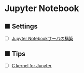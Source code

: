 # Jupyter Notebook
## ■ Settings
- [ ] [Jupyter Notebookサーバの構築](https://github.com/thetaru/memorandum/tree/master/OS/Linux/CentOS8/JupyterNotebook/JupyterNotebook_server)

## ■ Tips
- [ ] [C kernel for Jupyter]()
